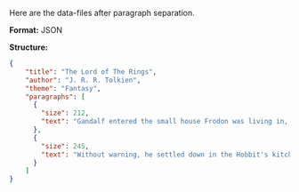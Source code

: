 Here are the data-files after paragraph separation.

**Format:** JSON

**Structure:**
```json
{
    "title": "The Lord of The Rings",
    "author": "J. R. R. Tolkien",
    "theme": "Fantasy",
    "paragraphs": [
      {
        "size": 212,
        "text": "Gandalf entered the small house Frodon was living in, typical of the Shire. [...]"
      },
      {
        "size": 245,
        "text": "Without warning, he settled down in the Hobbit's kitchen. [...]"
      }
    ]
}
```
